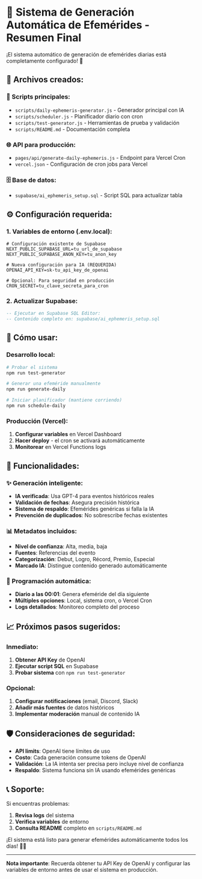 # 🤖 Sistema de Generación Automática de Efemérides - Resumen Final

¡El sistema automático de generación de efemérides diarias está completamente configurado! 🎉

## 📁 Archivos creados:

### 🔧 Scripts principales:
- `scripts/daily-ephemeris-generator.js` - Generador principal con IA
- `scripts/scheduler.js` - Planificador diario con cron
- `scripts/test-generator.js` - Herramientas de prueba y validación
- `scripts/README.md` - Documentación completa

### 🌐 API para producción:
- `pages/api/generate-daily-ephemeris.js` - Endpoint para Vercel Cron
- `vercel.json` - Configuración de cron jobs para Vercel

### 🗄️ Base de datos:
- `supabase/ai_ephemeris_setup.sql` - Script SQL para actualizar tabla

## ⚙️ Configuración requerida:

### 1. Variables de entorno (.env.local):
```env
# Configuración existente de Supabase
NEXT_PUBLIC_SUPABASE_URL=tu_url_de_supabase
NEXT_PUBLIC_SUPABASE_ANON_KEY=tu_anon_key

# Nueva configuración para IA (REQUERIDA)
OPENAI_API_KEY=sk-tu_api_key_de_openai

# Opcional: Para seguridad en producción
CRON_SECRET=tu_clave_secreta_para_cron
```

### 2. Actualizar Supabase:
```sql
-- Ejecutar en Supabase SQL Editor:
-- Contenido completo en: supabase/ai_ephemeris_setup.sql
```

## 🚀 Cómo usar:

### Desarrollo local:
```bash
# Probar el sistema
npm run test-generator

# Generar una efeméride manualmente
npm run generate-daily

# Iniciar planificador (mantiene corriendo)
npm run schedule-daily
```

### Producción (Vercel):
1. **Configurar variables** en Vercel Dashboard
2. **Hacer deploy** - el cron se activará automáticamente
3. **Monitorear** en Vercel Functions logs

## 🎯 Funcionalidades:

### ✨ Generación inteligente:
- **IA verificada**: Usa GPT-4 para eventos históricos reales
- **Validación de fechas**: Asegura precisión histórica
- **Sistema de respaldo**: Efemérides genéricas si falla la IA
- **Prevención de duplicados**: No sobrescribe fechas existentes

### 📊 Metadatos incluidos:
- **Nivel de confianza**: Alta, media, baja
- **Fuentes**: Referencias del evento
- **Categorización**: Debut, Logro, Récord, Premio, Especial
- **Marcado IA**: Distingue contenido generado automáticamente

### 🔄 Programación automática:
- **Diario a las 00:01**: Genera efeméride del día siguiente
- **Múltiples opciones**: Local, sistema cron, o Vercel Cron
- **Logs detallados**: Monitoreo completo del proceso

## 📈 Próximos pasos sugeridos:

### Inmediato:
1. **Obtener API Key** de OpenAI
2. **Ejecutar script SQL** en Supabase
3. **Probar sistema** con `npm run test-generator`

### Opcional:
1. **Configurar notificaciones** (email, Discord, Slack)
2. **Añadir más fuentes** de datos históricos
3. **Implementar moderación** manual de contenido IA

## 🛡️ Consideraciones de seguridad:

- **API limits**: OpenAI tiene límites de uso
- **Costo**: Cada generación consume tokens de OpenAI
- **Validación**: La IA intenta ser precisa pero incluye nivel de confianza
- **Respaldo**: Sistema funciona sin IA usando efemérides genéricas

## 📞 Soporte:

Si encuentras problemas:
1. **Revisa logs** del sistema
2. **Verifica variables** de entorno
3. **Consulta README** completo en `scripts/README.md`

¡El sistema está listo para generar efemérides automáticamente todos los días! 🎵✨

---

**Nota importante**: Recuerda obtener tu API Key de OpenAI y configurar las variables de entorno antes de usar el sistema en producción.
